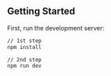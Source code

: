 ## Getting Started

First, run the development server:

```bash
// 1st step 
npm install

// 2nd step
npm run dev
```
